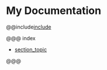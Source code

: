 # My Documentation

@@include[include](includes/include.md)


@@@ index

- [section_topic](section/section_topic.md)


@@@
